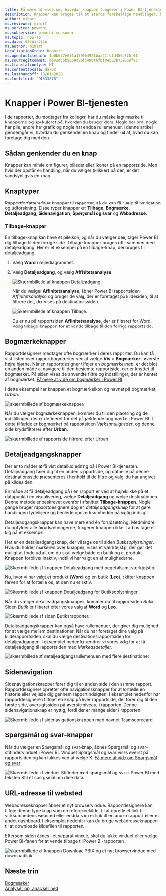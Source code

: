 ```yaml
---
title: Få mere at vide om, hvordan knapper fungerer i Power BI-tjenesten
description: Knapper kan bruges til at starte forskellige handlinger, herunder navigation i rapporten, detaljeadgang og detaljeadgang på tværs af rapporter
author: mihart
ms.reviewer: mihart
ms.service: powerbi
ms.subservice: powerbi-consumer
ms.topic: how-to
ms.date: 07/01/2020
ms.author: mihart
LocalizationGroup: Reports
ms.openlocfilehash: 1b0b677e67fa15906492fbaa41fcfd456d77bf01
ms.sourcegitcommit: be424c5b9659c96fc40bfbfbf04332b739063f9c
ms.translationtype: HT
ms.contentlocale: da-DK
ms.lasthandoff: 10/01/2020
ms.locfileid: "91633878"
---
```

# <a name="buttons-in-the-power-bi-service"></a>Knapper i Power BI-tjenesten
I de rapporter, du modtager fra kolleger, har du måske lagt mærke til knapperne og spekuleret på, hvordan du bruger dem. Nogle har ord, nogle har pile, andre har grafik og nogle har endda rullemenuer. I denne artikel gennemgår vi, hvordan du genkender en knap og finder ud af, hvad du kan foretage dig med den.

## <a name="how-to-recognize-a-button"></a>Sådan genkender du en knap
Knapper kan minde om figurer, billeder eller ikoner på en rapportside. Men hvis der opstår en handling, når du vælger (klikker) på den, er det sandsynligvis en knap.

## <a name="types-of-buttons"></a>Knaptyper
Rapportforfattere føjer knapper til rapporter, så du kan få hjælp til navigation og udforskning. Disse typer knapper er: **Tilbage**, **Bogmærke**, **Detaljeadgang**, **Sidenavigation**, **Spørgsmål og svar** og **Webadresse**. 

### <a name="back-buttons"></a>Tilbage-knapper 
En tilbage-knap kan have et pileikon, og når du vælger den, tager Power BI dig tilbage til den forrige side.  Tilbage-knapper bruges ofte sammen med detaljeadgang. Her er et eksempel på en tilbage-knap, der bruges til detaljeadgang.

1. Vælg **Word** i søjlediagrammet.
1. Vælg **Detaljeadgang**, og vælg **Affinitetsanalyse**.

    ![Skærmbillede af knappen Detaljeadgang.](media/end-user-buttons/power-bi-drillthrough.png)

    Når du vælger **Affinitetsanalyse**, åbner Power BI rapportsiden *Affinitetsanalyse* og bruger de valg, der er foretaget på kildesiden, til at filtrere det, der vises på destinationssiden.

    ![Skærmbillede af knappen Tilbage.](media/end-user-buttons/power-bi-go-back.png)

    Du er nu på rapportsiden **Affinitetsanalyse**, der er filtreret for Word. Vælg tilbage-knappen for at vende tilbage til den forrige rapportside. 

## <a name="bookmark-buttons"></a>Bogmærkeknapper
Rapportdesignere medtager ofte bogmærker i deres rapporter. Du kan få vist listen over rapportbogmærker ved at vælge **Vis** > **Bogmærker** i øverste højre hjørne. Når en rapportdesigner tilføjer en *bogmærkeknap*, er det blot en anden måde at navigere til den bestemte rapportside, der er knyttet til bogmærket. På siden vises de anvendte filtre og indstillinger, der er hentet af bogmærket. [Få mere at vide om bogmærker i Power BI](end-user-bookmarks.md). 

I dette eksempel har knappen et bogmærkeikon og navnet på bogmærket, *Urban*. 

![skærmbillede af bogmærkeknappen](media/end-user-buttons/power-bi-bookmark.png)

Når du vælger bogmærkeknappen, kommer du til den placering og de indstillinger, der er defineret for det pågældende bogmærke i Power BI.  I dette tilfælde er bogmærket på rapportsiden *Vækstmuligheder*, og denne side krydsfiltreres efter **Urban**.

![skærmbillede af rapportside filtreret efter Urban](media/end-user-buttons/power-bi-urban.png)


## <a name="drillthrough-buttons"></a>Detaljeadgangsknapper
Der er to måder at få vist detailudledning på i Power BI-tjenesten. Detaljeadgang fører dig til en anden rapportside, og dataene på denne destinationsside præsenteres i henhold til de filtre og valg, du har angivet på kildesiden.

En måde at få detaljeadgang på i en rapport er ved at højreklikke på et datapunkt i en visualisering, vælge **Detaljeadgang** og vælge destinationen. Denne metode er beskrevet ovenfor i afsnittet **Tilbage-knappen**. Nogle gange bruger rapportdesignere dog en *detaljeadgangsknap* for at gøre handlingen tydeligere og henlede opmærksomheden på vigtig indsigt.  

Detaljeadgangsknapper kan have mere end én forudsætning. Medmindre du opfylder alle forudsætningerne, fungerer knappen ikke. Lad os tage et kig på et eksempel.

Her er en detaljeadgangsknap, der vil tage os til siden *Butiksoplysninger*. Hvis du holder markøren over knappen, vises et værktøjstip, der gør det muligt at finde ud af, om du skal vælge både en butik og et produkt. Knappen forbliver inaktiv, indtil vi har valgt en af mulighederne.

![Skærmbillede af knappen Detaljeadgang med pegefølsomt værktøjstip.](media/end-user-buttons/power-bi-drill-two-selections.png)

Nu, hvor vi har valgt et produkt (**Word**) og en butik (**Leo**), skifter knappen farven for at fortælle os, at den nu er aktiv.

![Skærmbillede af knappen Detaljeadgang for Butiksoplysninger.](media/end-user-buttons/power-bi-select-both.png)

Når du vælger detaljeadgangsknappen, kommer du til rapportsiden *Butik*. Siden *Butik* er filtreret efter vores valg af **Word** og **Leo**.

![Skærmbillede af siden Butiksrapporter.](media/end-user-buttons/power-bi-store.png)

Detaljeadgangsknapper kan også have rullemenuer, der giver dig mulighed for at vælge mellem destinationer. Når du har foretaget dine valg på kilderapportsiden, skal du vælge destinationsrapportsiden for detaljeadgangen. I eksemplet nedenfor ændrer vi vores valg for at få detaljeadgang til rapportsiden med *Markedsdetaljer*. 

![skærmbillede af detaljeadgangsrullemenuen med flere destinationer](media/end-user-buttons/power-bi-destination.png)

## <a name="page-navigation"></a>Sidenavigation

Sidenavigationsknapper fører dig til en anden side i den samme rapport. Rapportdesignere opretter ofte navigationsknapper for at fortælle en historie eller vejlede dig gennem rapportindsigten. I eksemplet nedenfor har rapportdesigneren tilføjet en knap på hver rapportside, der fører dig til den første side, oversigtssiden på øverste niveau, i rapporten. Denne sidenavigationsknap er nyttig, fordi der er mange sider i rapporten.

![Skærmbillede af sidenavigationsknappen med navnet Teamscorecard.](media/end-user-buttons/power-bi-nav-button.png)


## <a name="qa-buttons"></a>Spørgsmål og svar-knapper 
Når du vælger en Spørgsmål og svar-knap, åbnes Spørgsmål og svar-stifindervinduet i Power BI. Vinduet Spørgsmål og svar vises øverst på rapportsiden og kan lukkes ved at vælge X. [Få mere at vide om Spørgsmål og svar](end-user-q-and-a.md)

![Skærmbillede af vinduet Stifinder med spørgsmål og svar i Power BI med teksten Stil et spørgsmål om dine data.](media/end-user-buttons/power-bi-qna.png)

## <a name="web-url"></a>URL-adresse til websted
Webadresseknapper åbner et nyt browservindue. Rapportdesignere kan tilføje denne type knap som en referencekilde, til at oprette et link til virksomhedens websted eller endda som et link til en anden rapport eller et andet dashboard. I eksemplet nedenfor kan du bruge webadresseknappen til at downloade kildefilen til rapporten. 

Eftersom siden åbnes i et separat vindue, skal du lukke vinduet eller vælge Power BI-fanen for at vende tilbage til Power BI-rapporten.

![skærmbillede af knappen Download PBIX og et nyt browservindue med downloadlink](media/end-user-buttons/power-bi-url.png)

## <a name="next-steps"></a>Næste trin
[Bogmærker](end-user-bookmarks.md)    
[Analysér op, analysér ned](end-user-drill.md)
